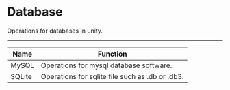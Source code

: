 # Database
Operations for databases in unity.

---

|Name|Function|
|----|----|
|MySQL|Operations for mysql database software.|
|SQLite|Operations for sqlite file such as .db or .db3.|